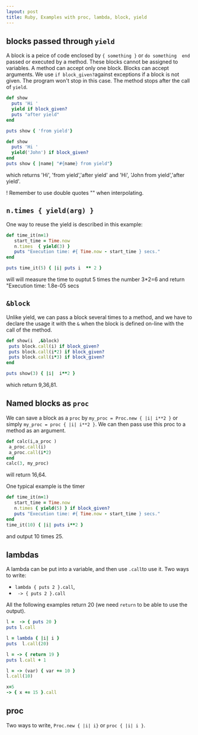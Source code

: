 ```yaml
---
layout: post
title: Ruby, Examples with proc, lambda, block, yield
---
```


## blocks passed through `yield`
A block is a peice of code enclosed by `{ something }` or `do something  end` passed or executed by a method. These blocks cannot be assigned to variables. A method can accept only one block. Blocks can accept arguments. We use `if block_given?`against exceptions   if a block is not given. The program won't stop in this case. The method stops after the call of `yield`.
```ruby
def show
  puts 'Hi '
  yield if block_given?
  puts "after yield"
end

puts show { 'from yield'}

def show
  puts 'Hi '
  yield('John') if block_given?
end
puts show { |name| "#{name} from yield"}
 ```
 which returns 'Hi', 'from yield','after yield'  and 'Hi', 'John from yield','after yield'.
 
 ! Remember to use double quotes "" when interpolating.
 
 
 ## `n.times { yield(arg) }`
 One way to reuse the yield is described in this example:
 ```ruby
 def time_it(n=1)
    start_time = Time.now
    n.times  { yield(3) } 
    puts "Execution time: #{ Time.now - start_time } secs."
end

puts time_it(5) { |i| puts i  ** 2 }
```
will will measure the time to ouptut 5 times the number 3*2=6  and return "Execution time: 1.8e-05 secs

## `&block`
Unlike yield, we can pass a block several times to a method, and we have to declare the usage it with the `&` when the block is defined on-line with the call of the method.
 ```ruby
 def show(i  ,&block)
  puts block.call(i) if block_given?
  puts block.call(i*2) if block_given?
  puts block.call(i*3) if block_given?
end

puts show(3) { |i|  i**2 }
```
which return 9,36,81.  

## Named blocks as `proc`
 We can save a block as a `proc`   by `my_proc = Proc.new { |i| i**2 }`   or simply `my_proc = proc { |i| i**2 }`.
 We can then pass use this proc to a method as an argument.
 ```ruby
 def calc(i,a_proc )
  a_proc.call(i)
  a_proc.call(i*2)
 end
 calc(3, my_proc)
 ```
 will return 16,64.
  
 One typical example is the timer
 ```ruby
 def time_it(n=1)
    start_time = Time.now
    n.times { yield(5) } if block_given?
    puts "Execution time: #{ Time.now - start_time } secs."
end
time_it(10) { |i| puts i**2 }
 ```
  and  output 10 times 25.
 
## lambdas
A lambda can be put into a variable, and then use `.call`to use it. Two ways to write:
- `lambda { puts 2 }.call`,
- ` -> { puts 2 }.call`

All the following examples return 20 (we need `return`   to be able to use the output).

```ruby
l =  -> { puts 20 }
puts l.call

l = lambda { |i| i }
puts  l.call(20)

l = -> { return 19 }
puts l.call + 1

l = -> (var) { var += 10 }
l.call(10)

x=5
-> { x += 15 }.call

```
## proc
Two ways to write, `Proc.new { |i| i}`   or `proc { |i| i }`.
